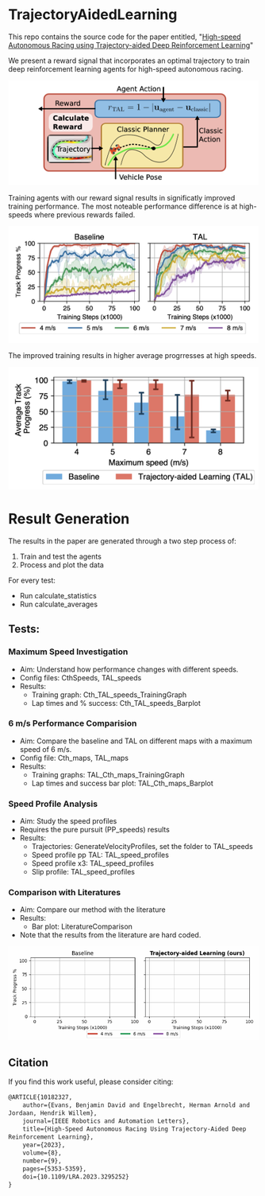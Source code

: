 # TrajectoryAidedLearning

This repo contains the source code for the paper entitled, "[High-speed Autonomous Racing using Trajectory-aided Deep Reinforcement Learning](https://ieeexplore.ieee.org/document/10182327)"

We present a reward signal that incorporates an optimal trajectory to train deep reinforcement learning agents for high-speed autonomous racing.

![](Data/tal_calculation.png)

Training agents with our reward signal results in significatly improved training performance.
The most noteable performance difference is at high-speeds where previous rewards failed.

![](Data/TAL_vs_baseline_reward.png)

The improved training results in higher average progrresses at high speeds.

![](Data/tal_progress.png)

# Result Generation

The results in the paper are generated through a two step process of:
1. Train and test the agents
2. Process and plot the data

For every test:
- Run calculate_statistics
- Run calculate_averages

## Tests:

### Maximum Speed Investigation

- Aim: Understand how performance changes with different speeds.
- Config files: CthSpeeds, TAL_speeds 
- Results: 
    - Training graph: Cth_TAL_speeds_TrainingGraph
    - Lap times and % success: Cth_TAL_speeds_Barplot

### 6 m/s Performance Comparision 

- Aim: Compare the baseline and TAL on different maps with a maximum speed of 6 m/s.
- Config file: Cth_maps, TAL_maps
- Results:
    - Training graphs: TAL_Cth_maps_TrainingGraph
    - Lap times and success bar plot: TAL_Cth_maps_Barplot

### Speed Profile Analysis 

- Aim: Study the speed profiles
- Requires the pure pursuit (PP_speeds) results
- Results:
    - Trajectories: GenerateVelocityProfiles, set the folder to TAL_speeds
    - Speed profile pp TAL: TAL_speed_profiles
    - Speed profile x3: TAL_speed_profiles 
    - Slip profile: TAL_speed_profiles

### Comparison with Literatures

- Aim: Compare our method with the literature
- Results:
    - Bar plot: LiteratureComparison
- Note that the results from the literature are hard coded.

![](Data/animation.gif)


## Citation

If you find this work useful, please consider citing:
```
@ARTICLE{10182327,
    author={Evans, Benjamin David and Engelbrecht, Herman Arnold and Jordaan, Hendrik Willem},
    journal={IEEE Robotics and Automation Letters}, 
    title={High-Speed Autonomous Racing Using Trajectory-Aided Deep Reinforcement Learning}, 
    year={2023},
    volume={8},
    number={9},
    pages={5353-5359},
    doi={10.1109/LRA.2023.3295252}
}
```